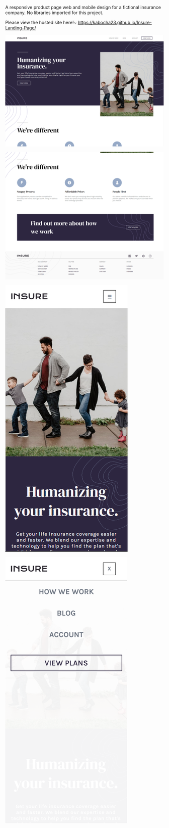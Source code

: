 A responsive product page web and mobile design for a fictional insurance company. No libraries imported for this project.

Please view the hosted site here!~ https://kabocha23.github.io/Insure-Landing-Page/

![Desktop preview](https://github.com/kabocha23/Insure-Landing-Page/blob/main/insure-preview-1.png)

![Desktop preview](https://github.com/kabocha23/Insure-Landing-Page/blob/main/insure-preview-2.png)

![Desktop preview](https://github.com/kabocha23/Insure-Landing-Page/blob/main/insure-preview-3.png)

![Desktop preview](https://github.com/kabocha23/Insure-Landing-Page/blob/main/insure-preview-4.png)